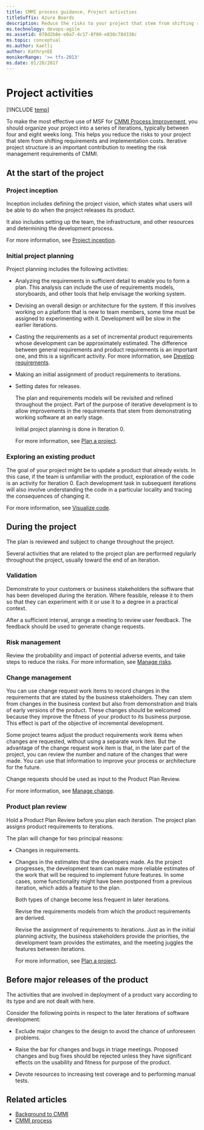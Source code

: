 ```yaml
---
title: CMMI process guidance, Project activities
titleSuffix: Azure Boards
description: Reduce the risks to your project that stem from shifting requirements and implementation costs 
ms.technology: devops-agile
ms.assetid: 078d2b8e-e0a7-4c17-8f00-e830c78d338c
ms.topic: conceptual
ms.author: kaelli
author: KathrynEE
monikerRange: '>= tfs-2013'
ms.date: 01/20/2017
---
```


# Project activities

[!INCLUDE [temp](../../../includes/version-vsts-tfs-all-versions.md)]

To make the most effective use of MSF for [CMMI Process Improvement](guidance-background-to-cmmi.md), you should organize your project into a series of iterations, typically between four and eight weeks long. This helps you reduce the risks to your project that stem from shifting requirements and implementation costs. Iterative project structure is an important contribution to meeting the risk management requirements of CMMI.

## At the start of the project

### Project inception

Inception includes defining the project vision, which states what users will be able to do when the project releases its product.

It also includes setting up the team, the infrastructure, and other resources and determining the development process.

For more information, see [Project inception](guidance-project-inception.md).

### Initial project planning

Project planning includes the following activities:

* Analyzing the requirements in sufficient detail to enable you to form a plan. This analysis can include the use of requirements models, storyboards, and other tools that help envisage the working system.

* Devising an overall design or architecture for the system. If this involves working on a platform that is new to team members, some time must be assigned to experimenting with it. Development will be slow in the earlier iterations.

* Casting the requirements as a set of incremental product requirements whose development can be approximately estimated. The difference between general requirements and product requirements is an important one, and this is a significant activity. For more information, see [Develop requirements](guidance-develop-requirements.md).

* Making an initial assignment of product requirements to iterations.

* Setting dates for releases.

  The plan and requirements models will be revisited and refined throughout the project. Part of the purpose of iterative development is to allow improvements in the requirements that stem from demonstrating working software at an early stage.

  Initial project planning is done in Iteration 0.

  For more information, see [Plan a project](guidance-plan-a-project-cmmi.md).

### Exploring an existing product

The goal of your project might be to update a product that already exists. In this case, if the team is unfamiliar with the product, exploration of the code is an activity for Iteration 0. Each development task in subsequent iterations will also involve understanding the code in a particular locality and tracing the consequences of changing it.

For more information, see [Visualize code](https://msdn.microsoft.com/library/dd409365).

## During the project

The plan is reviewed and subject to change throughout the project.

Several activities that are related to the project plan are performed regularly throughout the project, usually toward the end of an iteration.

### Validation

Demonstrate to your customers or business stakeholders the software that has been developed during the iteration. Where feasible, release it to them so that they can experiment with it or use it to a degree in a practical context.

After a sufficient interval, arrange a meeting to review user feedback. The feedback should be used to generate change requests.

### Risk management

Review the probability and impact of potential adverse events, and take steps to reduce the risks. For more information, see [Manage risks](guidance-manage-risks.md).

### Change management

You can use change request work items to record changes in the requirements that are stated by the business stakeholders. They can stem from changes in the business context but also from demonstration and trials of early versions of the product. These changes should be welcomed because they improve the fitness of your product to its business purpose. This effect is part of the objective of incremental development.

Some project teams adjust the product requirements work items when changes are requested, without using a separate work item. But the advantage of the change request work item is that, in the later part of the project, you can review the number and nature of the changes that were made. You can use that information to improve your process or architecture for the future.

Change requests should be used as input to the Product Plan Review.

For more information, see [Manage change](guidance-manage-change.md).

### Product plan review

Hold a Product Plan Review before you plan each iteration. The project plan assigns product requirements to iterations.

The plan will change for two principal reasons:

* Changes in requirements.

* Changes in the estimates that the developers made. As the project progresses, the development team can make more reliable estimates of the work that will be required to implement future features. In some cases, some functionality might have been postponed from a previous iteration, which adds a feature to the plan.

  Both types of change become less frequent in later iterations.

  Revise the requirements models from which the product requirements are derived.

  Revise the assignment of requirements to iterations. Just as in the initial planning activity, the business stakeholders provide the priorities, the development team provides the estimates, and the meeting juggles the features between iterations.

  For more information, see [Plan a project](guidance-plan-a-project-cmmi.md).

## Before major releases of the product

The activities that are involved in deployment of a product vary according to its type and are not dealt with here.

Consider the following points in respect to the later iterations of software development:

* Exclude major changes to the design to avoid the chance of unforeseen problems.

* Raise the bar for changes and bugs in triage meetings. Proposed changes and bug fixes should be rejected unless they have significant effects on the usability and fitness for purpose of the product.

* Devote resources to increasing test coverage and to performing manual tests.

## Related articles

* [Background to CMMI](guidance-background-to-cmmi.md)
* [CMMI process](../cmmi-process.md)

